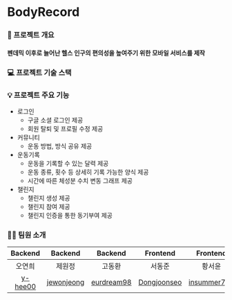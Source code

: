 # BodyRecord
### 🚩 프로젝트 개요
#### 펜데믹 이후로 늘어난 헬스 인구의 편의성을 높여주기 위한 모바일 서비스를 제작

### 💻 프로젝트 기술 스택


### 💡 프로젝트 주요 기능

* 로그인
  * 구글 소셜 로그인 제공
  * 회원 탈퇴 및 프로필 수정 제공
* 커뮤니티
  * 운동 방법, 방식 공유 제공
* 운동기록
  * 운동을 기록할 수 있는 달력 제공
  * 운동 종류, 횟수 등 상세히 기록 가능한 양식 제공
  * 시간에 따른 체성분 수치 변동 그래프 제공
* 챌린지
  * 챌린지 생성 제공
  * 챌린지 참여 제공
  * 챌린지 인증을 통한 동기부여 제공

### 🧑‍💻 팀원 소개
| Backend| Backend| Backend| Frontend| Frontend|
| :--:| :--:| :--:| :--:| :--:|
| 오연희 | 제원정 | 고동환 | 서동준 | 황서윤 |
|[y-hee00](https://github.com/y-hee00)|[jewonjeong](https://github.com/jewonjeong)|[eurdream98](https://github.com/eurdream98)|[Dongjoonseo](https://github.com/Dongjoonseo)|[insummer712](https://github.com/insummer712)|
